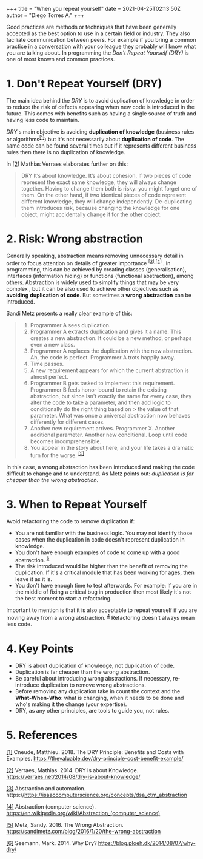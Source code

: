 +++
title = "When you repeat yourself"
date = 2021-04-25T02:13:50Z
author = "Diego Torres A."
+++

Good practices are methods or techniques that have been generally accepted as the best option to use in a certain field or industry. 
They also faciliate communication between peers. For example if you bring a common practice in a conversation with your colleague they probably will know what you are talking about.
In programming the *Don't Repeat Yourself (DRY)* is one of most known and common practices.

# 1. Don't Repeat Yourself (DRY)

The main idea behind the *DRY* is to avoid duplication of knowledge in order to reduce the risk of defects appearing when new code is introduced in the future.  This comes with benefits such as having a single source of truth and having less code to maintain. 

*DRY*'s main objective is avoiding __duplication of knowledge__ (business rules or algorithms<sup>[[1]](#ref1)</sup>) but it's not necessarily about __duplication of code__.  The same code can be found several times but if it represents different business rules then there is no duplication of knowledge. 


In [[2]](#ref2) Mathias Verraes elaborates further on this:

> DRY It’s about knowledge. It’s about cohesion. If two pieces of code represent the exact same knowledge, they will always change together. Having to change them both is risky: you might forget one of them. On the other hand, if two identical pieces of code represent different knowledge, they will change independently. De-duplicating them introduces risk, because changing the knowledge for one object, might accidentally change it for the other object.


# 2. Risk: Wrong abstraction

Generally speaking, abstraction means removing unnecessary detail in order to focus attention on details of greater importance <sup>[[3]](#ref3) </sup> <sup>[[4]](#ref4) </sup>. In programming, this can be achieved by creating classes (generalisation), interfaces (information hiding) or functions (functional abstraction), among others. Abstraction is widely used to simplify things that may be very complex , but it can be also used to achieve other objectives such as __avoiding duplication of code__. But sometimes a __wrong abstraction__ can be introduced. 

Sandi Metz presents a really clear example of this:

> 1. Programmer A sees duplication.
> 2. Programmer A extracts duplication and gives it a name.
> This creates a new abstraction. It could be a new method, or perhaps even a new class.
> 3. Programmer A replaces the duplication with the new abstraction.
> Ah, the code is perfect. Programmer A trots happily away.
> 4. Time passes.
> 5. A new requirement appears for which the current abstraction is almost perfect.
> 6. Programmer B gets tasked to implement this requirement.
> Programmer B feels honor-bound to retain the existing abstraction, but since isn't exactly the same for every case, they alter the code to take a parameter, and then add logic to conditionally do the right thing based on > the value of that parameter.
> What was once a universal abstraction now behaves differently for different cases.
> 7. Another new requirement arrives.
> Programmer X.
> Another additional parameter.
> Another new conditional.
> Loop until code becomes incomprehensible.
> 8. You appear in the story about here, and your life takes a dramatic turn for the worse.  <sup>[[5]](#ref3)</sup>

In this case, a wrong abstraction has been introduced and making the code difficult to change and to understand. As Metz points out: *duplication is far cheaper than the wrong abstraction*. 


# 3. When to Repeat Yourself
Avoid refactoring the code to remove duplication if:
- You are not familiar with the business logic. You may not identify those cases when the duplication in code doesn't represent duplication in knowledge.
- You don't have enough examples of code to come up with a good abstraction. <sup>[6](#ref6)</sup>
- The risk introduced would be higher than the benefit of removing the duplication. If it's a critical module that has been working for ages, then leave it as it is.
- You don't have enough time to test afterwards. For example: if you are in the middle of fixing a critical bug in production then most likely it's not the best moment to start a refactoring.

Important to mention is that it is also acceptable to repeat yourself if you are moving away from a wrong abstraction. <sup>[4](#ref4)</sup> Refactoring doesn't always mean less code.


# 4. Key Points
* DRY is about duplication of knowledge, not duplication of code. 
* Duplication is far cheaper than the wrong abstraction.
* Be careful about introducing wrong abstractions. If necessary, re-introduce duplication to remove wrong abstractions. 
* Before removing any duplication take in count the context and the __What-When-Who__: what is changing, when it needs to be done and who's making it the change (your expertise).
* DRY, as any other principles, are tools to guide you, not rules.


# 5. References

<a id="ref1" href="https://thevaluable.dev/dry-principle-cost-benefit-example/">[1]</a> Cneude, Matthieu. 2018. The DRY Principle: Benefits and Costs with Examples. https://thevaluable.dev/dry-principle-cost-benefit-example/

<a id="ref2" href="https://verraes.net/2014/08/dry-is-about-knowledge/">[2]</a> Verraes, Mathias. 2014. DRY is about Knowledge. https://verraes.net/2014/08/dry-is-about-knowledge/

<a id="ref3" href="https://isaaccomputerscience.org/concepts/dsa_ctm_abstraction">[3]</a> Abstraction and automation. https://https://isaaccomputerscience.org/concepts/dsa_ctm_abstraction

<a id="ref4" href="https://en.wikipedia.org/wiki/Abstraction_(computer_science)">[4]</a> Abstraction (computer science). https://en.wikipedia.org/wiki/Abstraction_(computer_science)

<a id="ref5" href="https://sandimetz.com/blog/2016/1/20/the-wrong-abstraction">[5]</a> Metz, Sandy. 2016. The Wrong Abstraction. https://sandimetz.com/blog/2016/1/20/the-wrong-abstraction

<a id="ref6" href="https://blog.ploeh.dk/2014/08/07/why-dry/">[6]</a> Seemann, Mark. 2014. Why Dry? https://blog.ploeh.dk/2014/08/07/why-dry/

